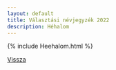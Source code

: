 ```yaml
---
layout: default
title: Választási névjegyzék 2022
description: Héhalom
---
```


{% include Heehalom.html %}

[Vissza](./)